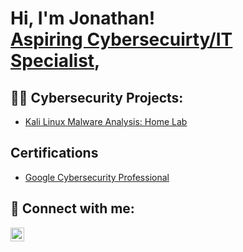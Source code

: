 <h1>Hi, I'm Jonathan! <br/><a href="https://github.com/jtlutabingwa"> Aspiring Cybersecuirty/IT Specialist</a>, <a [href="https://www.linkedin.com/in/jonathan-lutabingwa/"></a> </h1>

<h2>👨‍💻 Cybersecurity Projects:</h2>

- [Kali Linux Malware Analysis: Home Lab](https://github.com/jtlutabingwa/label)


<h2>Certifications</h2>

- [Google Cybersecurity Professional](https://www.credly.com/earner/earned/badge/1be54bd8-4849-4ac2-943d-efbb12029b94)

<h2> 🤳 Connect with me:</h2>
<img align="left" alt="JonathanLutabingwa | LinkedIn" width="22px" src="https://cdn.jsdelivr.net/npm/simple-icons@v3/icons/linkedin.svg" href="https://www.linkedin.com/in/jonathan-lutabingwa/" />

<!--
**jtlutabingwa/jtlutabingwa** is a ✨ _special_ ✨ repository because its `README.md` (this file) appears on your GitHub profile.

Here are some ideas to get you started:

- 🔭 I’m currently working on ...
- 🌱 I’m currently learning ...
- 👯 I’m looking to collaborate on ...
- 🤔 I’m looking for help with ...
- 💬 Ask me about ...
- 📫 How to reach me: ...
- 😄 Pronouns: ...
- ⚡ Fun fact: ...
-->
